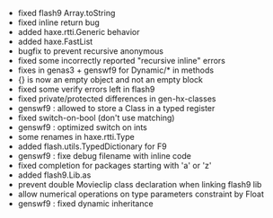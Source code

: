 * fixed flash9 Array.toString
* fixed inline return bug
* added haxe.rtti.Generic behavior
* added haxe.FastList
* bugfix to prevent recursive anonymous
* fixed some incorrectly reported "recursive inline" errors
* fixes in genas3 + genswf9 for Dynamic/* in methods
* {} is now an empty object and not an empty block
* fixed some verify errors left in flash9
* fixed private/protected differences in gen-hx-classes
* genswf9 : allowed to store a Class in a typed register
* fixed switch-on-bool (don't use matching)
* genswf9 : optimized switch on ints
* some renames in haxe.rtti.Type
* added flash.utils.TypedDictionary for F9
* genswf9 : fixe debug filename with inline code
* fixed completion for packages starting with 'a' or 'z'
* added flash9.Lib.as
* prevent double Movieclip class declaration when linking flash9 lib
* allow numerical operations on type parameters constraint by Float
* genswf9 : fixed dynamic inheritance
